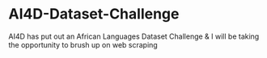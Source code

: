 # AI4D-Dataset-Challenge
AI4D has put out an African Languages Dataset Challenge &amp; I will be taking the opportunity to brush up on web scraping
